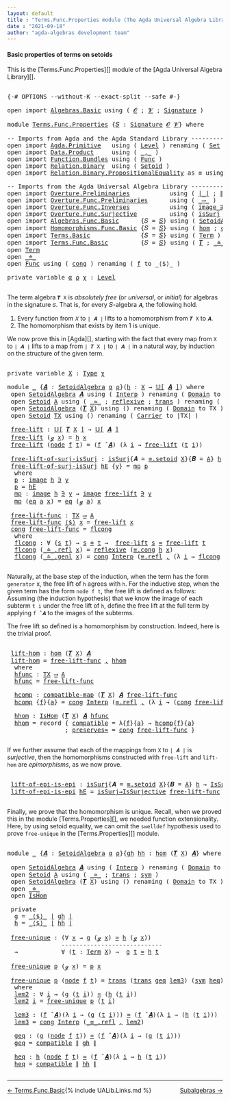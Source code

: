 ```yaml
---
layout: default
title : "Terms.Func.Properties module (The Agda Universal Algebra Library)"
date : "2021-09-18"
author: "agda-algebras development team"
---
```


#### <a id="basic-properties">Basic properties of terms on setoids</a>

This is the [Terms.Func.Properties][] module of the [Agda Universal Algebra Library][].

<pre class="Agda">

<a id="338" class="Symbol">{-#</a> <a id="342" class="Keyword">OPTIONS</a> <a id="350" class="Pragma">--without-K</a> <a id="362" class="Pragma">--exact-split</a> <a id="376" class="Pragma">--safe</a> <a id="383" class="Symbol">#-}</a>

<a id="388" class="Keyword">open</a> <a id="393" class="Keyword">import</a> <a id="400" href="Algebras.Basic.html" class="Module">Algebras.Basic</a> <a id="415" class="Keyword">using</a> <a id="421" class="Symbol">(</a> <a id="423" href="Algebras.Basic.html#1130" class="Generalizable">𝓞</a> <a id="425" class="Symbol">;</a> <a id="427" href="Algebras.Basic.html#1132" class="Generalizable">𝓥</a> <a id="429" class="Symbol">;</a> <a id="431" href="Algebras.Basic.html#3858" class="Function">Signature</a> <a id="441" class="Symbol">)</a>

<a id="444" class="Keyword">module</a> <a id="451" href="Terms.Func.Properties.html" class="Module">Terms.Func.Properties</a> <a id="473" class="Symbol">{</a><a id="474" href="Terms.Func.Properties.html#474" class="Bound">𝑆</a> <a id="476" class="Symbol">:</a> <a id="478" href="Algebras.Basic.html#3858" class="Function">Signature</a> <a id="488" href="Algebras.Basic.html#1130" class="Generalizable">𝓞</a> <a id="490" href="Algebras.Basic.html#1132" class="Generalizable">𝓥</a><a id="491" class="Symbol">}</a> <a id="493" class="Keyword">where</a>

<a id="500" class="Comment">-- Imports from Agda and the Agda Standard Library ---------------------</a>
<a id="573" class="Keyword">open</a> <a id="578" class="Keyword">import</a> <a id="585" href="Agda.Primitive.html" class="Module">Agda.Primitive</a>   <a id="602" class="Keyword">using</a> <a id="608" class="Symbol">(</a> <a id="610" href="Agda.Primitive.html#597" class="Postulate">Level</a> <a id="616" class="Symbol">)</a> <a id="618" class="Keyword">renaming</a> <a id="627" class="Symbol">(</a> <a id="629" href="Agda.Primitive.html#326" class="Primitive">Set</a> <a id="633" class="Symbol">to</a> <a id="636" class="Primitive">Type</a> <a id="641" class="Symbol">)</a>
<a id="643" class="Keyword">open</a> <a id="648" class="Keyword">import</a> <a id="655" href="Data.Product.html" class="Module">Data.Product</a>     <a id="672" class="Keyword">using</a> <a id="678" class="Symbol">(</a> <a id="680" href="Agda.Builtin.Sigma.html#236" class="InductiveConstructor Operator">_,_</a> <a id="684" class="Symbol">)</a>
<a id="686" class="Keyword">open</a> <a id="691" class="Keyword">import</a> <a id="698" href="Function.Bundles.html" class="Module">Function.Bundles</a> <a id="715" class="Keyword">using</a> <a id="721" class="Symbol">(</a> <a id="723" href="Function.Bundles.html#1868" class="Record">Func</a> <a id="728" class="Symbol">)</a>
<a id="730" class="Keyword">open</a> <a id="735" class="Keyword">import</a> <a id="742" href="Relation.Binary.html" class="Module">Relation.Binary</a>  <a id="759" class="Keyword">using</a> <a id="765" class="Symbol">(</a> <a id="767" href="Relation.Binary.Bundles.html#1009" class="Record">Setoid</a> <a id="774" class="Symbol">)</a>
<a id="776" class="Keyword">open</a> <a id="781" class="Keyword">import</a> <a id="788" href="Relation.Binary.PropositionalEquality.html" class="Module">Relation.Binary.PropositionalEquality</a> <a id="826" class="Symbol">as</a> <a id="829" class="Module">≡</a> <a id="831" class="Keyword">using</a> <a id="837" class="Symbol">(</a><a id="838" href="Agda.Builtin.Equality.html#151" class="Datatype Operator">_≡_</a><a id="841" class="Symbol">)</a>

<a id="844" class="Comment">-- Imports from the Agda Universal Algebra Library ------------------------------------------------</a>
<a id="944" class="Keyword">open</a> <a id="949" class="Keyword">import</a> <a id="956" href="Overture.Preliminaries.html" class="Module">Overture.Preliminaries</a>           <a id="989" class="Keyword">using</a> <a id="995" class="Symbol">(</a> <a id="997" href="Overture.Preliminaries.html#4383" class="Function Operator">∣_∣</a> <a id="1001" class="Symbol">;</a> <a id="1003" href="Overture.Preliminaries.html#4421" class="Function Operator">∥_∥</a> <a id="1007" class="Symbol">)</a>
<a id="1009" class="Keyword">open</a> <a id="1014" class="Keyword">import</a> <a id="1021" href="Overture.Func.Preliminaries.html" class="Module">Overture.Func.Preliminaries</a>      <a id="1054" class="Keyword">using</a> <a id="1060" class="Symbol">(</a> <a id="1062" href="Overture.Func.Preliminaries.html#803" class="Function Operator">_⟶_</a> <a id="1066" class="Symbol">)</a>
<a id="1068" class="Keyword">open</a> <a id="1073" class="Keyword">import</a> <a id="1080" href="Overture.Func.Inverses.html" class="Module">Overture.Func.Inverses</a>           <a id="1113" class="Keyword">using</a> <a id="1119" class="Symbol">(</a> <a id="1121" href="Overture.Func.Inverses.html#1645" class="Datatype Operator">image_∋_</a> <a id="1130" class="Symbol">;</a> <a id="1132" href="Overture.Func.Inverses.html#1698" class="InductiveConstructor">eq</a> <a id="1135" class="Symbol">)</a>
<a id="1137" class="Keyword">open</a> <a id="1142" class="Keyword">import</a> <a id="1149" href="Overture.Func.Surjective.html" class="Module">Overture.Func.Surjective</a>         <a id="1182" class="Keyword">using</a> <a id="1188" class="Symbol">(</a> <a id="1190" href="Overture.Func.Surjective.html#1695" class="Function">isSurj</a> <a id="1197" class="Symbol">;</a> <a id="1199" href="Overture.Func.Surjective.html#1783" class="Function">IsSurjective</a> <a id="1212" class="Symbol">;</a> <a id="1214" href="Overture.Func.Surjective.html#1892" class="Function">isSurj→IsSurjective</a> <a id="1234" class="Symbol">)</a>
<a id="1236" class="Keyword">open</a> <a id="1241" class="Keyword">import</a> <a id="1248" href="Algebras.Func.Basic.html" class="Module">Algebras.Func.Basic</a>      <a id="1273" class="Symbol">{</a><a id="1274" class="Argument">𝑆</a> <a id="1276" class="Symbol">=</a> <a id="1278" href="Terms.Func.Properties.html#474" class="Bound">𝑆</a><a id="1279" class="Symbol">}</a> <a id="1281" class="Keyword">using</a> <a id="1287" class="Symbol">(</a> <a id="1289" href="Algebras.Func.Basic.html#2875" class="Record">SetoidAlgebra</a> <a id="1303" class="Symbol">;</a> <a id="1305" href="Algebras.Func.Basic.html#3639" class="Function Operator">𝕌[_]</a> <a id="1310" class="Symbol">;</a> <a id="1312" href="Algebras.Func.Basic.html#4078" class="Function Operator">_̂_</a> <a id="1316" class="Symbol">)</a>
<a id="1318" class="Keyword">open</a> <a id="1323" class="Keyword">import</a> <a id="1330" href="Homomorphisms.Func.Basic.html" class="Module">Homomorphisms.Func.Basic</a> <a id="1355" class="Symbol">{</a><a id="1356" class="Argument">𝑆</a> <a id="1358" class="Symbol">=</a> <a id="1360" href="Terms.Func.Properties.html#474" class="Bound">𝑆</a><a id="1361" class="Symbol">}</a> <a id="1363" class="Keyword">using</a> <a id="1369" class="Symbol">(</a> <a id="1371" href="Homomorphisms.Func.Basic.html#2125" class="Function">hom</a> <a id="1375" class="Symbol">;</a> <a id="1377" href="Homomorphisms.Func.Basic.html#1849" class="Function">compatible-map</a> <a id="1392" class="Symbol">;</a> <a id="1394" href="Homomorphisms.Func.Basic.html#1999" class="Record">IsHom</a> <a id="1400" class="Symbol">)</a>
<a id="1402" class="Keyword">open</a> <a id="1407" class="Keyword">import</a> <a id="1414" href="Terms.Basic.html" class="Module">Terms.Basic</a>              <a id="1439" class="Symbol">{</a><a id="1440" class="Argument">𝑆</a> <a id="1442" class="Symbol">=</a> <a id="1444" href="Terms.Func.Properties.html#474" class="Bound">𝑆</a><a id="1445" class="Symbol">}</a> <a id="1447" class="Keyword">using</a> <a id="1453" class="Symbol">(</a> <a id="1455" href="Terms.Basic.html#1991" class="Datatype">Term</a> <a id="1460" class="Symbol">)</a>
<a id="1462" class="Keyword">open</a> <a id="1467" class="Keyword">import</a> <a id="1474" href="Terms.Func.Basic.html" class="Module">Terms.Func.Basic</a>         <a id="1499" class="Symbol">{</a><a id="1500" class="Argument">𝑆</a> <a id="1502" class="Symbol">=</a> <a id="1504" href="Terms.Func.Properties.html#474" class="Bound">𝑆</a><a id="1505" class="Symbol">}</a> <a id="1507" class="Keyword">using</a> <a id="1513" class="Symbol">(</a> <a id="1515" href="Terms.Func.Basic.html#2922" class="Function">𝑻</a> <a id="1517" class="Symbol">;</a> <a id="1519" href="Terms.Func.Basic.html#2025" class="Datatype Operator">_≐_</a>  <a id="1524" class="Symbol">;</a> <a id="1526" href="Terms.Func.Basic.html#2262" class="Function">≐-isRefl</a> <a id="1535" class="Symbol">)</a>
<a id="1537" class="Keyword">open</a> <a id="1542" href="Terms.Basic.html#1991" class="Module">Term</a>
<a id="1547" class="Keyword">open</a> <a id="1552" href="Terms.Func.Basic.html#2025" class="Module Operator">_≐_</a>
<a id="1556" class="Keyword">open</a> <a id="1561" href="Function.Bundles.html#1868" class="Module">Func</a> <a id="1566" class="Keyword">using</a> <a id="1572" class="Symbol">(</a> <a id="1574" href="Function.Bundles.html#1938" class="Field">cong</a> <a id="1579" class="Symbol">)</a> <a id="1581" class="Keyword">renaming</a> <a id="1590" class="Symbol">(</a> <a id="1592" href="Function.Bundles.html#1919" class="Field">f</a> <a id="1594" class="Symbol">to</a> <a id="1597" class="Field">_⟨$⟩_</a> <a id="1603" class="Symbol">)</a>

<a id="1606" class="Keyword">private</a> <a id="1614" class="Keyword">variable</a> <a id="1623" href="Terms.Func.Properties.html#1623" class="Generalizable">α</a> <a id="1625" href="Terms.Func.Properties.html#1625" class="Generalizable">ρ</a> <a id="1627" href="Terms.Func.Properties.html#1627" class="Generalizable">χ</a> <a id="1629" class="Symbol">:</a> <a id="1631" href="Agda.Primitive.html#597" class="Postulate">Level</a>

</pre>

The term algebra `𝑻 X` is *absolutely free* (or *universal*, or *initial*) for algebras in the signature `𝑆`. That is, for every 𝑆-algebra `𝑨`, the following hold.

1. Every function from `𝑋` to `∣ 𝑨 ∣` lifts to a homomorphism from `𝑻 X` to `𝑨`.
2. The homomorphism that exists by item 1 is unique.

We now prove this in [Agda][], starting with the fact that every map from `X` to `∣ 𝑨 ∣` lifts to a map from `∣ 𝑻 X ∣` to `∣ 𝑨 ∣` in a natural way, by induction on the structure of the given term.

<pre class="Agda">

<a id="2162" class="Keyword">private</a> <a id="2170" class="Keyword">variable</a> <a id="2179" href="Terms.Func.Properties.html#2179" class="Generalizable">X</a> <a id="2181" class="Symbol">:</a> <a id="2183" href="Terms.Func.Properties.html#636" class="Primitive">Type</a> <a id="2188" href="Terms.Func.Properties.html#1627" class="Generalizable">χ</a>

<a id="2191" class="Keyword">module</a> <a id="2198" href="Terms.Func.Properties.html#2198" class="Module">_</a> <a id="2200" class="Symbol">{</a><a id="2201" href="Terms.Func.Properties.html#2201" class="Bound">𝑨</a> <a id="2203" class="Symbol">:</a> <a id="2205" href="Algebras.Func.Basic.html#2875" class="Record">SetoidAlgebra</a> <a id="2219" href="Terms.Func.Properties.html#1623" class="Generalizable">α</a> <a id="2221" href="Terms.Func.Properties.html#1625" class="Generalizable">ρ</a><a id="2222" class="Symbol">}(</a><a id="2224" href="Terms.Func.Properties.html#2224" class="Bound">h</a> <a id="2226" class="Symbol">:</a> <a id="2228" href="Terms.Func.Properties.html#2179" class="Generalizable">X</a> <a id="2230" class="Symbol">→</a> <a id="2232" href="Algebras.Func.Basic.html#3639" class="Function Operator">𝕌[</a> <a id="2235" href="Terms.Func.Properties.html#2201" class="Bound">𝑨</a> <a id="2237" href="Algebras.Func.Basic.html#3639" class="Function Operator">]</a><a id="2238" class="Symbol">)</a> <a id="2240" class="Keyword">where</a>
 <a id="2247" class="Keyword">open</a> <a id="2252" href="Algebras.Func.Basic.html#2875" class="Module">SetoidAlgebra</a> <a id="2266" href="Terms.Func.Properties.html#2201" class="Bound">𝑨</a> <a id="2268" class="Keyword">using</a> <a id="2274" class="Symbol">(</a> <a id="2276" href="Algebras.Func.Basic.html#2960" class="Field">Interp</a> <a id="2283" class="Symbol">)</a> <a id="2285" class="Keyword">renaming</a> <a id="2294" class="Symbol">(</a> <a id="2296" href="Algebras.Func.Basic.html#2938" class="Field">Domain</a> <a id="2303" class="Symbol">to</a> <a id="2306" class="Field">A</a> <a id="2308" class="Symbol">)</a>
 <a id="2311" class="Keyword">open</a> <a id="2316" href="Relation.Binary.Bundles.html#1009" class="Module">Setoid</a> <a id="2323" href="Terms.Func.Properties.html#2306" class="Function">A</a> <a id="2325" class="Keyword">using</a> <a id="2331" class="Symbol">(</a> <a id="2333" href="Relation.Binary.Bundles.html#1098" class="Field Operator">_≈_</a> <a id="2337" class="Symbol">;</a> <a id="2339" href="Relation.Binary.Structures.html#1646" class="Function">reflexive</a> <a id="2349" class="Symbol">;</a> <a id="2351" href="Relation.Binary.Structures.html#1620" class="Function">trans</a> <a id="2357" class="Symbol">)</a> <a id="2359" class="Keyword">renaming</a> <a id="2368" class="Symbol">(</a> <a id="2370" href="Relation.Binary.Bundles.html#1072" class="Field">Carrier</a> <a id="2378" class="Symbol">to</a> <a id="2381" class="Field">∣A∣</a> <a id="2385" class="Symbol">)</a>
 <a id="2388" class="Keyword">open</a> <a id="2393" href="Algebras.Func.Basic.html#2875" class="Module">SetoidAlgebra</a> <a id="2407" class="Symbol">(</a><a id="2408" href="Terms.Func.Basic.html#2922" class="Function">𝑻</a> <a id="2410" href="Terms.Func.Properties.html#2228" class="Bound">X</a><a id="2411" class="Symbol">)</a> <a id="2413" class="Keyword">using</a> <a id="2419" class="Symbol">()</a> <a id="2422" class="Keyword">renaming</a> <a id="2431" class="Symbol">(</a> <a id="2433" href="Algebras.Func.Basic.html#2938" class="Field">Domain</a> <a id="2440" class="Symbol">to</a> <a id="2443" class="Field">TX</a> <a id="2446" class="Symbol">)</a>
 <a id="2449" class="Keyword">open</a> <a id="2454" href="Relation.Binary.Bundles.html#1009" class="Module">Setoid</a> <a id="2461" href="Terms.Func.Properties.html#2443" class="Function">TX</a> <a id="2464" class="Keyword">using</a> <a id="2470" class="Symbol">()</a> <a id="2473" class="Keyword">renaming</a> <a id="2482" class="Symbol">(</a> <a id="2484" href="Relation.Binary.Bundles.html#1072" class="Field">Carrier</a> <a id="2492" class="Symbol">to</a> <a id="2495" class="Field">∣TX∣</a> <a id="2500" class="Symbol">)</a>

 <a id="2504" href="Terms.Func.Properties.html#2504" class="Function">free-lift</a> <a id="2514" class="Symbol">:</a> <a id="2516" href="Algebras.Func.Basic.html#3639" class="Function Operator">𝕌[</a> <a id="2519" href="Terms.Func.Basic.html#2922" class="Function">𝑻</a> <a id="2521" href="Terms.Func.Properties.html#2228" class="Bound">X</a> <a id="2523" href="Algebras.Func.Basic.html#3639" class="Function Operator">]</a> <a id="2525" class="Symbol">→</a> <a id="2527" href="Algebras.Func.Basic.html#3639" class="Function Operator">𝕌[</a> <a id="2530" href="Terms.Func.Properties.html#2201" class="Bound">𝑨</a> <a id="2532" href="Algebras.Func.Basic.html#3639" class="Function Operator">]</a>
 <a id="2535" href="Terms.Func.Properties.html#2504" class="Function">free-lift</a> <a id="2545" class="Symbol">(</a><a id="2546" href="Terms.Basic.html#2032" class="InductiveConstructor">ℊ</a> <a id="2548" href="Terms.Func.Properties.html#2548" class="Bound">x</a><a id="2549" class="Symbol">)</a> <a id="2551" class="Symbol">=</a> <a id="2553" href="Terms.Func.Properties.html#2224" class="Bound">h</a> <a id="2555" href="Terms.Func.Properties.html#2548" class="Bound">x</a>
 <a id="2558" href="Terms.Func.Properties.html#2504" class="Function">free-lift</a> <a id="2568" class="Symbol">(</a><a id="2569" href="Terms.Basic.html#2074" class="InductiveConstructor">node</a> <a id="2574" href="Terms.Func.Properties.html#2574" class="Bound">f</a> <a id="2576" href="Terms.Func.Properties.html#2576" class="Bound">t</a><a id="2577" class="Symbol">)</a> <a id="2579" class="Symbol">=</a> <a id="2581" class="Symbol">(</a><a id="2582" href="Terms.Func.Properties.html#2574" class="Bound">f</a> <a id="2584" href="Algebras.Func.Basic.html#4078" class="Function Operator">̂</a> <a id="2586" href="Terms.Func.Properties.html#2201" class="Bound">𝑨</a><a id="2587" class="Symbol">)</a> <a id="2589" class="Symbol">(λ</a> <a id="2592" href="Terms.Func.Properties.html#2592" class="Bound">i</a> <a id="2594" class="Symbol">→</a> <a id="2596" href="Terms.Func.Properties.html#2504" class="Function">free-lift</a> <a id="2606" class="Symbol">(</a><a id="2607" href="Terms.Func.Properties.html#2576" class="Bound">t</a> <a id="2609" href="Terms.Func.Properties.html#2592" class="Bound">i</a><a id="2610" class="Symbol">))</a>

 <a id="2615" href="Terms.Func.Properties.html#2615" class="Function">free-lift-of-surj-isSurj</a> <a id="2640" class="Symbol">:</a> <a id="2642" href="Overture.Func.Surjective.html#1695" class="Function">isSurj</a><a id="2648" class="Symbol">{</a><a id="2649" class="Argument">𝑨</a> <a id="2651" class="Symbol">=</a> <a id="2653" href="Relation.Binary.PropositionalEquality.Properties.html#3972" class="Function">≡.setoid</a> <a id="2662" href="Terms.Func.Properties.html#2228" class="Bound">X</a><a id="2663" class="Symbol">}{</a><a id="2665" class="Argument">𝑩</a> <a id="2667" class="Symbol">=</a> <a id="2669" href="Terms.Func.Properties.html#2306" class="Function">A</a><a id="2670" class="Symbol">}</a> <a id="2672" href="Terms.Func.Properties.html#2224" class="Bound">h</a> <a id="2674" class="Symbol">→</a> <a id="2676" href="Overture.Func.Surjective.html#1695" class="Function">isSurj</a><a id="2682" class="Symbol">{</a><a id="2683" class="Argument">𝑨</a> <a id="2685" class="Symbol">=</a> <a id="2687" href="Terms.Func.Properties.html#2443" class="Function">TX</a><a id="2689" class="Symbol">}{</a><a id="2691" class="Argument">𝑩</a> <a id="2693" class="Symbol">=</a> <a id="2695" href="Terms.Func.Properties.html#2306" class="Function">A</a><a id="2696" class="Symbol">}</a> <a id="2698" href="Terms.Func.Properties.html#2504" class="Function">free-lift</a>
 <a id="2709" href="Terms.Func.Properties.html#2615" class="Function">free-lift-of-surj-isSurj</a> <a id="2734" href="Terms.Func.Properties.html#2734" class="Bound">hE</a> <a id="2737" class="Symbol">{</a><a id="2738" href="Terms.Func.Properties.html#2738" class="Bound">y</a><a id="2739" class="Symbol">}</a> <a id="2741" class="Symbol">=</a> <a id="2743" href="Terms.Func.Properties.html#2785" class="Function">mp</a> <a id="2746" href="Terms.Func.Properties.html#2758" class="Function">p</a>
  <a id="2750" class="Keyword">where</a>
  <a id="2758" href="Terms.Func.Properties.html#2758" class="Function">p</a> <a id="2760" class="Symbol">:</a> <a id="2762" href="Overture.Func.Inverses.html#1645" class="Datatype Operator">image</a> <a id="2768" href="Terms.Func.Properties.html#2224" class="Bound">h</a> <a id="2770" href="Overture.Func.Inverses.html#1645" class="Datatype Operator">∋</a> <a id="2772" href="Terms.Func.Properties.html#2738" class="Bound">y</a>
  <a id="2776" href="Terms.Func.Properties.html#2758" class="Function">p</a> <a id="2778" class="Symbol">=</a> <a id="2780" href="Terms.Func.Properties.html#2734" class="Bound">hE</a>
  <a id="2785" href="Terms.Func.Properties.html#2785" class="Function">mp</a> <a id="2788" class="Symbol">:</a> <a id="2790" href="Overture.Func.Inverses.html#1645" class="Datatype Operator">image</a> <a id="2796" href="Terms.Func.Properties.html#2224" class="Bound">h</a> <a id="2798" href="Overture.Func.Inverses.html#1645" class="Datatype Operator">∋</a> <a id="2800" href="Terms.Func.Properties.html#2738" class="Bound">y</a> <a id="2802" class="Symbol">→</a> <a id="2804" href="Overture.Func.Inverses.html#1645" class="Datatype Operator">image</a> <a id="2810" href="Terms.Func.Properties.html#2504" class="Function">free-lift</a> <a id="2820" href="Overture.Func.Inverses.html#1645" class="Datatype Operator">∋</a> <a id="2822" href="Terms.Func.Properties.html#2738" class="Bound">y</a>
  <a id="2826" href="Terms.Func.Properties.html#2785" class="Function">mp</a> <a id="2829" class="Symbol">(</a><a id="2830" href="Overture.Func.Inverses.html#1698" class="InductiveConstructor">eq</a> <a id="2833" href="Terms.Func.Properties.html#2833" class="Bound">a</a> <a id="2835" href="Terms.Func.Properties.html#2835" class="Bound">x</a><a id="2836" class="Symbol">)</a> <a id="2838" class="Symbol">=</a> <a id="2840" href="Overture.Func.Inverses.html#1698" class="InductiveConstructor">eq</a> <a id="2843" class="Symbol">(</a><a id="2844" href="Terms.Basic.html#2032" class="InductiveConstructor">ℊ</a> <a id="2846" href="Terms.Func.Properties.html#2833" class="Bound">a</a><a id="2847" class="Symbol">)</a> <a id="2849" href="Terms.Func.Properties.html#2835" class="Bound">x</a>

 <a id="2853" href="Terms.Func.Properties.html#2853" class="Function">free-lift-func</a> <a id="2868" class="Symbol">:</a> <a id="2870" href="Terms.Func.Properties.html#2443" class="Function">TX</a> <a id="2873" href="Overture.Func.Preliminaries.html#803" class="Function Operator">⟶</a> <a id="2875" href="Terms.Func.Properties.html#2306" class="Function">A</a>
 <a id="2878" href="Terms.Func.Properties.html#2853" class="Function">free-lift-func</a> <a id="2893" href="Terms.Func.Properties.html#1597" class="Field Operator">⟨$⟩</a> <a id="2897" href="Terms.Func.Properties.html#2897" class="Bound">x</a> <a id="2899" class="Symbol">=</a> <a id="2901" href="Terms.Func.Properties.html#2504" class="Function">free-lift</a> <a id="2911" href="Terms.Func.Properties.html#2897" class="Bound">x</a>
 <a id="2914" href="Function.Bundles.html#1938" class="Field">cong</a> <a id="2919" href="Terms.Func.Properties.html#2853" class="Function">free-lift-func</a> <a id="2934" class="Symbol">=</a> <a id="2936" href="Terms.Func.Properties.html#2953" class="Function">flcong</a>
  <a id="2945" class="Keyword">where</a>
  <a id="2953" href="Terms.Func.Properties.html#2953" class="Function">flcong</a> <a id="2960" class="Symbol">:</a> <a id="2962" class="Symbol">∀</a> <a id="2964" class="Symbol">{</a><a id="2965" href="Terms.Func.Properties.html#2965" class="Bound">s</a> <a id="2967" href="Terms.Func.Properties.html#2967" class="Bound">t</a><a id="2968" class="Symbol">}</a> <a id="2970" class="Symbol">→</a> <a id="2972" href="Terms.Func.Properties.html#2965" class="Bound">s</a> <a id="2974" href="Terms.Func.Basic.html#2025" class="Datatype Operator">≐</a> <a id="2976" href="Terms.Func.Properties.html#2967" class="Bound">t</a> <a id="2978" class="Symbol">→</a>  <a id="2981" href="Terms.Func.Properties.html#2504" class="Function">free-lift</a> <a id="2991" href="Terms.Func.Properties.html#2965" class="Bound">s</a> <a id="2993" href="Relation.Binary.Bundles.html#1098" class="Function Operator">≈</a> <a id="2995" href="Terms.Func.Properties.html#2504" class="Function">free-lift</a> <a id="3005" href="Terms.Func.Properties.html#2967" class="Bound">t</a>
  <a id="3009" href="Terms.Func.Properties.html#2953" class="Function">flcong</a> <a id="3016" class="Symbol">(</a><a id="3017" href="Terms.Func.Basic.html#2069" class="InductiveConstructor">_≐_.refl</a> <a id="3026" href="Terms.Func.Properties.html#3026" class="Bound">x</a><a id="3027" class="Symbol">)</a> <a id="3029" class="Symbol">=</a> <a id="3031" href="Relation.Binary.Structures.html#1646" class="Function">reflexive</a> <a id="3041" class="Symbol">(</a><a id="3042" href="Relation.Binary.PropositionalEquality.Core.html#1130" class="Function">≡.cong</a> <a id="3049" href="Terms.Func.Properties.html#2224" class="Bound">h</a> <a id="3051" href="Terms.Func.Properties.html#3026" class="Bound">x</a><a id="3052" class="Symbol">)</a>
  <a id="3056" href="Terms.Func.Properties.html#2953" class="Function">flcong</a> <a id="3063" class="Symbol">(</a><a id="3064" href="Terms.Func.Basic.html#2112" class="InductiveConstructor">_≐_.genl</a> <a id="3073" href="Terms.Func.Properties.html#3073" class="Bound">x</a><a id="3074" class="Symbol">)</a> <a id="3076" class="Symbol">=</a> <a id="3078" href="Function.Bundles.html#1938" class="Field">cong</a> <a id="3083" href="Algebras.Func.Basic.html#2960" class="Function">Interp</a> <a id="3090" class="Symbol">(</a><a id="3091" href="Agda.Builtin.Equality.html#208" class="InductiveConstructor">≡.refl</a> <a id="3098" href="Agda.Builtin.Sigma.html#236" class="InductiveConstructor Operator">,</a> <a id="3100" class="Symbol">(λ</a> <a id="3103" href="Terms.Func.Properties.html#3103" class="Bound">i</a> <a id="3105" class="Symbol">→</a> <a id="3107" href="Terms.Func.Properties.html#2953" class="Function">flcong</a> <a id="3114" class="Symbol">(</a><a id="3115" href="Terms.Func.Properties.html#3073" class="Bound">x</a> <a id="3117" href="Terms.Func.Properties.html#3103" class="Bound">i</a><a id="3118" class="Symbol">)))</a>

</pre>

Naturally, at the base step of the induction, when the term has the form `generator`
x, the free lift of `h` agrees with `h`.  For the inductive step, when the
given term has the form `node f t`, the free lift is defined as
follows: Assuming (the induction hypothesis) that we know the image of each
subterm `t i` under the free lift of `h`, define the free lift at the
full term by applying `f ̂ 𝑨` to the images of the subterms.

The free lift so defined is a homomorphism by construction. Indeed, here is the trivial proof.

<pre class="Agda">

 <a id="3678" href="Terms.Func.Properties.html#3678" class="Function">lift-hom</a> <a id="3687" class="Symbol">:</a> <a id="3689" href="Homomorphisms.Func.Basic.html#2125" class="Function">hom</a> <a id="3693" class="Symbol">(</a><a id="3694" href="Terms.Func.Basic.html#2922" class="Function">𝑻</a> <a id="3696" href="Terms.Func.Properties.html#2228" class="Bound">X</a><a id="3697" class="Symbol">)</a> <a id="3699" href="Terms.Func.Properties.html#2201" class="Bound">𝑨</a>
 <a id="3702" href="Terms.Func.Properties.html#3678" class="Function">lift-hom</a> <a id="3711" class="Symbol">=</a> <a id="3713" href="Terms.Func.Properties.html#2853" class="Function">free-lift-func</a> <a id="3728" href="Agda.Builtin.Sigma.html#236" class="InductiveConstructor Operator">,</a> <a id="3730" href="Terms.Func.Properties.html#3921" class="Function">hhom</a>
  <a id="3737" class="Keyword">where</a>
  <a id="3745" href="Terms.Func.Properties.html#3745" class="Function">hfunc</a> <a id="3751" class="Symbol">:</a> <a id="3753" href="Terms.Func.Properties.html#2443" class="Function">TX</a> <a id="3756" href="Overture.Func.Preliminaries.html#803" class="Function Operator">⟶</a> <a id="3758" href="Terms.Func.Properties.html#2306" class="Function">A</a>
  <a id="3762" href="Terms.Func.Properties.html#3745" class="Function">hfunc</a> <a id="3768" class="Symbol">=</a> <a id="3770" href="Terms.Func.Properties.html#2853" class="Function">free-lift-func</a>

  <a id="3788" href="Terms.Func.Properties.html#3788" class="Function">hcomp</a> <a id="3794" class="Symbol">:</a> <a id="3796" href="Homomorphisms.Func.Basic.html#1849" class="Function">compatible-map</a> <a id="3811" class="Symbol">(</a><a id="3812" href="Terms.Func.Basic.html#2922" class="Function">𝑻</a> <a id="3814" href="Terms.Func.Properties.html#2228" class="Bound">X</a><a id="3815" class="Symbol">)</a> <a id="3817" href="Terms.Func.Properties.html#2201" class="Bound">𝑨</a> <a id="3819" href="Terms.Func.Properties.html#2853" class="Function">free-lift-func</a>
  <a id="3836" href="Terms.Func.Properties.html#3788" class="Function">hcomp</a> <a id="3842" class="Symbol">{</a><a id="3843" href="Terms.Func.Properties.html#3843" class="Bound">f</a><a id="3844" class="Symbol">}{</a><a id="3846" href="Terms.Func.Properties.html#3846" class="Bound">a</a><a id="3847" class="Symbol">}</a> <a id="3849" class="Symbol">=</a> <a id="3851" href="Function.Bundles.html#1938" class="Field">cong</a> <a id="3856" href="Algebras.Func.Basic.html#2960" class="Function">Interp</a> <a id="3863" class="Symbol">(</a><a id="3864" href="Agda.Builtin.Equality.html#208" class="InductiveConstructor">≡.refl</a> <a id="3871" href="Agda.Builtin.Sigma.html#236" class="InductiveConstructor Operator">,</a> <a id="3873" class="Symbol">(λ</a> <a id="3876" href="Terms.Func.Properties.html#3876" class="Bound">i</a> <a id="3878" class="Symbol">→</a> <a id="3880" class="Symbol">(</a><a id="3881" href="Function.Bundles.html#1938" class="Field">cong</a> <a id="3886" href="Terms.Func.Properties.html#2853" class="Function">free-lift-func</a><a id="3900" class="Symbol">){</a><a id="3902" href="Terms.Func.Properties.html#3846" class="Bound">a</a> <a id="3904" href="Terms.Func.Properties.html#3876" class="Bound">i</a><a id="3905" class="Symbol">}</a> <a id="3907" href="Terms.Func.Basic.html#2262" class="Function">≐-isRefl</a><a id="3915" class="Symbol">))</a>

  <a id="3921" href="Terms.Func.Properties.html#3921" class="Function">hhom</a> <a id="3926" class="Symbol">:</a> <a id="3928" href="Homomorphisms.Func.Basic.html#1999" class="Record">IsHom</a> <a id="3934" class="Symbol">(</a><a id="3935" href="Terms.Func.Basic.html#2922" class="Function">𝑻</a> <a id="3937" href="Terms.Func.Properties.html#2228" class="Bound">X</a><a id="3938" class="Symbol">)</a> <a id="3940" href="Terms.Func.Properties.html#2201" class="Bound">𝑨</a> <a id="3942" href="Terms.Func.Properties.html#3745" class="Function">hfunc</a>
  <a id="3950" href="Terms.Func.Properties.html#3921" class="Function">hhom</a> <a id="3955" class="Symbol">=</a> <a id="3957" class="Keyword">record</a> <a id="3964" class="Symbol">{</a> <a id="3966" href="Homomorphisms.Func.Basic.html#2063" class="Field">compatible</a> <a id="3977" class="Symbol">=</a> <a id="3979" class="Symbol">λ{</a><a id="3981" href="Terms.Func.Properties.html#3981" class="Bound">f</a><a id="3982" class="Symbol">}{</a><a id="3984" href="Terms.Func.Properties.html#3984" class="Bound">a</a><a id="3985" class="Symbol">}</a> <a id="3987" class="Symbol">→</a> <a id="3989" href="Terms.Func.Properties.html#3788" class="Function">hcomp</a><a id="3994" class="Symbol">{</a><a id="3995" href="Terms.Func.Properties.html#3981" class="Bound">f</a><a id="3996" class="Symbol">}{</a><a id="3998" href="Terms.Func.Properties.html#3984" class="Bound">a</a><a id="3999" class="Symbol">}</a>
                <a id="4017" class="Symbol">;</a> <a id="4019" href="Homomorphisms.Func.Basic.html#2096" class="Field">preserves≈</a> <a id="4030" class="Symbol">=</a> <a id="4032" href="Function.Bundles.html#1938" class="Field">cong</a> <a id="4037" href="Terms.Func.Properties.html#2853" class="Function">free-lift-func</a> <a id="4052" class="Symbol">}</a>

</pre>

If we further assume that each of the mappings from `X` to `∣ 𝑨 ∣` is *surjective*, then the homomorphisms constructed with `free-lift` and `lift-hom` are *epimorphisms*, as we now prove.

<pre class="Agda">

 <a id="4271" href="Terms.Func.Properties.html#4271" class="Function">lift-of-epi-is-epi</a> <a id="4290" class="Symbol">:</a> <a id="4292" href="Overture.Func.Surjective.html#1695" class="Function">isSurj</a><a id="4298" class="Symbol">{</a><a id="4299" class="Argument">𝑨</a> <a id="4301" class="Symbol">=</a> <a id="4303" href="Relation.Binary.PropositionalEquality.Properties.html#3972" class="Function">≡.setoid</a> <a id="4312" href="Terms.Func.Properties.html#2228" class="Bound">X</a><a id="4313" class="Symbol">}{</a><a id="4315" class="Argument">𝑩</a> <a id="4317" class="Symbol">=</a> <a id="4319" href="Terms.Func.Properties.html#2306" class="Function">A</a><a id="4320" class="Symbol">}</a> <a id="4322" href="Terms.Func.Properties.html#2224" class="Bound">h</a> <a id="4324" class="Symbol">→</a> <a id="4326" href="Overture.Func.Surjective.html#1783" class="Function">IsSurjective</a> <a id="4339" href="Terms.Func.Properties.html#2853" class="Function">free-lift-func</a>
 <a id="4355" href="Terms.Func.Properties.html#4271" class="Function">lift-of-epi-is-epi</a> <a id="4374" href="Terms.Func.Properties.html#4374" class="Bound">hE</a> <a id="4377" class="Symbol">=</a> <a id="4379" href="Overture.Func.Surjective.html#1892" class="Function">isSurj→IsSurjective</a> <a id="4399" href="Terms.Func.Properties.html#2853" class="Function">free-lift-func</a> <a id="4414" class="Symbol">(</a><a id="4415" href="Terms.Func.Properties.html#2615" class="Function">free-lift-of-surj-isSurj</a> <a id="4440" href="Terms.Func.Properties.html#4374" class="Bound">hE</a><a id="4442" class="Symbol">)</a>

</pre>

Finally, we prove that the homomorphism is unique.  Recall, when we proved this in the module [Terms.Properties][], we needed function extensionality. Here, by using setoid equality, we can omit the `swelldef` hypothesis used to prove `free-unique` in the [Terms.Properties][] module.

<pre class="Agda">

<a id="4757" class="Keyword">module</a> <a id="4764" href="Terms.Func.Properties.html#4764" class="Module">_</a> <a id="4766" class="Symbol">{</a><a id="4767" href="Terms.Func.Properties.html#4767" class="Bound">𝑨</a> <a id="4769" class="Symbol">:</a> <a id="4771" href="Algebras.Func.Basic.html#2875" class="Record">SetoidAlgebra</a> <a id="4785" href="Terms.Func.Properties.html#1623" class="Generalizable">α</a> <a id="4787" href="Terms.Func.Properties.html#1625" class="Generalizable">ρ</a><a id="4788" class="Symbol">}{</a><a id="4790" href="Terms.Func.Properties.html#4790" class="Bound">gh</a> <a id="4793" href="Terms.Func.Properties.html#4793" class="Bound">hh</a> <a id="4796" class="Symbol">:</a> <a id="4798" href="Homomorphisms.Func.Basic.html#2125" class="Function">hom</a> <a id="4802" class="Symbol">(</a><a id="4803" href="Terms.Func.Basic.html#2922" class="Function">𝑻</a> <a id="4805" href="Terms.Func.Properties.html#2179" class="Generalizable">X</a><a id="4806" class="Symbol">)</a> <a id="4808" href="Terms.Func.Properties.html#4767" class="Bound">𝑨</a><a id="4809" class="Symbol">}</a> <a id="4811" class="Keyword">where</a>

 <a id="4819" class="Keyword">open</a> <a id="4824" href="Algebras.Func.Basic.html#2875" class="Module">SetoidAlgebra</a> <a id="4838" href="Terms.Func.Properties.html#4767" class="Bound">𝑨</a> <a id="4840" class="Keyword">using</a> <a id="4846" class="Symbol">(</a> <a id="4848" href="Algebras.Func.Basic.html#2960" class="Field">Interp</a> <a id="4855" class="Symbol">)</a> <a id="4857" class="Keyword">renaming</a> <a id="4866" class="Symbol">(</a> <a id="4868" href="Algebras.Func.Basic.html#2938" class="Field">Domain</a> <a id="4875" class="Symbol">to</a> <a id="4878" class="Field">A</a> <a id="4880" class="Symbol">)</a>
 <a id="4883" class="Keyword">open</a> <a id="4888" href="Relation.Binary.Bundles.html#1009" class="Module">Setoid</a> <a id="4895" href="Terms.Func.Properties.html#4878" class="Function">A</a> <a id="4897" class="Keyword">using</a> <a id="4903" class="Symbol">(</a> <a id="4905" href="Relation.Binary.Bundles.html#1098" class="Field Operator">_≈_</a> <a id="4909" class="Symbol">;</a> <a id="4911" href="Relation.Binary.Structures.html#1620" class="Function">trans</a> <a id="4917" class="Symbol">;</a> <a id="4919" href="Relation.Binary.Structures.html#1594" class="Function">sym</a> <a id="4923" class="Symbol">)</a>
 <a id="4926" class="Keyword">open</a> <a id="4931" href="Algebras.Func.Basic.html#2875" class="Module">SetoidAlgebra</a> <a id="4945" class="Symbol">(</a><a id="4946" href="Terms.Func.Basic.html#2922" class="Function">𝑻</a> <a id="4948" href="Terms.Func.Properties.html#4805" class="Bound">X</a><a id="4949" class="Symbol">)</a> <a id="4951" class="Keyword">using</a> <a id="4957" class="Symbol">()</a> <a id="4960" class="Keyword">renaming</a> <a id="4969" class="Symbol">(</a> <a id="4971" href="Algebras.Func.Basic.html#2938" class="Field">Domain</a> <a id="4978" class="Symbol">to</a> <a id="4981" class="Field">TX</a> <a id="4984" class="Symbol">)</a>
 <a id="4987" class="Keyword">open</a> <a id="4992" href="Terms.Func.Basic.html#2025" class="Module Operator">_≐_</a>
 <a id="4997" class="Keyword">open</a> <a id="5002" href="Homomorphisms.Func.Basic.html#1999" class="Module">IsHom</a>

 <a id="5010" class="Keyword">private</a>
  <a id="5020" href="Terms.Func.Properties.html#5020" class="Function">g</a> <a id="5022" class="Symbol">=</a> <a id="5024" href="Terms.Func.Properties.html#1597" class="Field Operator">_⟨$⟩_</a> <a id="5030" href="Overture.Preliminaries.html#4383" class="Function Operator">∣</a> <a id="5032" href="Terms.Func.Properties.html#4790" class="Bound">gh</a> <a id="5035" href="Overture.Preliminaries.html#4383" class="Function Operator">∣</a>
  <a id="5039" href="Terms.Func.Properties.html#5039" class="Function">h</a> <a id="5041" class="Symbol">=</a> <a id="5043" href="Terms.Func.Properties.html#1597" class="Field Operator">_⟨$⟩_</a> <a id="5049" href="Overture.Preliminaries.html#4383" class="Function Operator">∣</a> <a id="5051" href="Terms.Func.Properties.html#4793" class="Bound">hh</a> <a id="5054" href="Overture.Preliminaries.html#4383" class="Function Operator">∣</a>

 <a id="5058" href="Terms.Func.Properties.html#5058" class="Function">free-unique</a> <a id="5070" class="Symbol">:</a> <a id="5072" class="Symbol">(∀</a> <a id="5075" href="Terms.Func.Properties.html#5075" class="Bound">x</a> <a id="5077" class="Symbol">→</a> <a id="5079" href="Terms.Func.Properties.html#5020" class="Function">g</a> <a id="5081" class="Symbol">(</a><a id="5082" href="Terms.Basic.html#2032" class="InductiveConstructor">ℊ</a> <a id="5084" href="Terms.Func.Properties.html#5075" class="Bound">x</a><a id="5085" class="Symbol">)</a> <a id="5087" href="Relation.Binary.Bundles.html#1098" class="Function Operator">≈</a> <a id="5089" href="Terms.Func.Properties.html#5039" class="Function">h</a> <a id="5091" class="Symbol">(</a><a id="5092" href="Terms.Basic.html#2032" class="InductiveConstructor">ℊ</a> <a id="5094" href="Terms.Func.Properties.html#5075" class="Bound">x</a><a id="5095" class="Symbol">))</a>
               <a id="5113" class="Comment">----------------------------</a>
  <a id="5144" class="Symbol">→</a>            <a id="5157" class="Symbol">∀</a> <a id="5159" class="Symbol">(</a><a id="5160" href="Terms.Func.Properties.html#5160" class="Bound">t</a> <a id="5162" class="Symbol">:</a> <a id="5164" href="Terms.Basic.html#1991" class="Datatype">Term</a> <a id="5169" href="Terms.Func.Properties.html#4805" class="Bound">X</a><a id="5170" class="Symbol">)</a> <a id="5172" class="Symbol">→</a>  <a id="5175" href="Terms.Func.Properties.html#5020" class="Function">g</a> <a id="5177" href="Terms.Func.Properties.html#5160" class="Bound">t</a> <a id="5179" href="Relation.Binary.Bundles.html#1098" class="Function Operator">≈</a> <a id="5181" href="Terms.Func.Properties.html#5039" class="Function">h</a> <a id="5183" href="Terms.Func.Properties.html#5160" class="Bound">t</a>

 <a id="5187" href="Terms.Func.Properties.html#5058" class="Function">free-unique</a> <a id="5199" href="Terms.Func.Properties.html#5199" class="Bound">p</a> <a id="5201" class="Symbol">(</a><a id="5202" href="Terms.Basic.html#2032" class="InductiveConstructor">ℊ</a> <a id="5204" href="Terms.Func.Properties.html#5204" class="Bound">x</a><a id="5205" class="Symbol">)</a> <a id="5207" class="Symbol">=</a> <a id="5209" href="Terms.Func.Properties.html#5199" class="Bound">p</a> <a id="5211" href="Terms.Func.Properties.html#5204" class="Bound">x</a>

 <a id="5215" href="Terms.Func.Properties.html#5058" class="Function">free-unique</a> <a id="5227" href="Terms.Func.Properties.html#5227" class="Bound">p</a> <a id="5229" class="Symbol">(</a><a id="5230" href="Terms.Basic.html#2074" class="InductiveConstructor">node</a> <a id="5235" href="Terms.Func.Properties.html#5235" class="Bound">f</a> <a id="5237" href="Terms.Func.Properties.html#5237" class="Bound">t</a><a id="5238" class="Symbol">)</a> <a id="5240" class="Symbol">=</a> <a id="5242" href="Relation.Binary.Structures.html#1620" class="Function">trans</a> <a id="5248" class="Symbol">(</a><a id="5249" href="Relation.Binary.Structures.html#1620" class="Function">trans</a> <a id="5255" href="Terms.Func.Properties.html#5455" class="Function">geq</a> <a id="5259" href="Terms.Func.Properties.html#5354" class="Function">lem3</a><a id="5263" class="Symbol">)</a> <a id="5265" class="Symbol">(</a><a id="5266" href="Relation.Binary.Structures.html#1594" class="Function">sym</a> <a id="5270" href="Terms.Func.Properties.html#5532" class="Function">heq</a><a id="5273" class="Symbol">)</a>
  <a id="5277" class="Keyword">where</a>
  <a id="5285" href="Terms.Func.Properties.html#5285" class="Function">lem2</a> <a id="5290" class="Symbol">:</a> <a id="5292" class="Symbol">∀</a> <a id="5294" href="Terms.Func.Properties.html#5294" class="Bound">i</a> <a id="5296" class="Symbol">→</a> <a id="5298" class="Symbol">(</a><a id="5299" href="Terms.Func.Properties.html#5020" class="Function">g</a> <a id="5301" class="Symbol">(</a><a id="5302" href="Terms.Func.Properties.html#5237" class="Bound">t</a> <a id="5304" href="Terms.Func.Properties.html#5294" class="Bound">i</a><a id="5305" class="Symbol">))</a> <a id="5308" href="Relation.Binary.Bundles.html#1098" class="Function Operator">≈</a> <a id="5310" class="Symbol">(</a><a id="5311" href="Terms.Func.Properties.html#5039" class="Function">h</a> <a id="5313" class="Symbol">(</a><a id="5314" href="Terms.Func.Properties.html#5237" class="Bound">t</a> <a id="5316" href="Terms.Func.Properties.html#5294" class="Bound">i</a><a id="5317" class="Symbol">))</a>
  <a id="5322" href="Terms.Func.Properties.html#5285" class="Function">lem2</a> <a id="5327" href="Terms.Func.Properties.html#5327" class="Bound">i</a> <a id="5329" class="Symbol">=</a> <a id="5331" href="Terms.Func.Properties.html#5058" class="Function">free-unique</a> <a id="5343" href="Terms.Func.Properties.html#5227" class="Bound">p</a> <a id="5345" class="Symbol">(</a><a id="5346" href="Terms.Func.Properties.html#5237" class="Bound">t</a> <a id="5348" href="Terms.Func.Properties.html#5327" class="Bound">i</a><a id="5349" class="Symbol">)</a>

  <a id="5354" href="Terms.Func.Properties.html#5354" class="Function">lem3</a> <a id="5359" class="Symbol">:</a> <a id="5361" class="Symbol">(</a><a id="5362" href="Terms.Func.Properties.html#5235" class="Bound">f</a> <a id="5364" href="Algebras.Func.Basic.html#4078" class="Function Operator">̂</a> <a id="5366" href="Terms.Func.Properties.html#4767" class="Bound">𝑨</a><a id="5367" class="Symbol">)(λ</a> <a id="5371" href="Terms.Func.Properties.html#5371" class="Bound">i</a> <a id="5373" class="Symbol">→</a> <a id="5375" class="Symbol">(</a><a id="5376" href="Terms.Func.Properties.html#5020" class="Function">g</a> <a id="5378" class="Symbol">(</a><a id="5379" href="Terms.Func.Properties.html#5237" class="Bound">t</a> <a id="5381" href="Terms.Func.Properties.html#5371" class="Bound">i</a><a id="5382" class="Symbol">)))</a> <a id="5386" href="Relation.Binary.Bundles.html#1098" class="Function Operator">≈</a> <a id="5388" class="Symbol">(</a><a id="5389" href="Terms.Func.Properties.html#5235" class="Bound">f</a> <a id="5391" href="Algebras.Func.Basic.html#4078" class="Function Operator">̂</a> <a id="5393" href="Terms.Func.Properties.html#4767" class="Bound">𝑨</a><a id="5394" class="Symbol">)(λ</a> <a id="5398" href="Terms.Func.Properties.html#5398" class="Bound">i</a> <a id="5400" class="Symbol">→</a> <a id="5402" class="Symbol">(</a><a id="5403" href="Terms.Func.Properties.html#5039" class="Function">h</a> <a id="5405" class="Symbol">(</a><a id="5406" href="Terms.Func.Properties.html#5237" class="Bound">t</a> <a id="5408" href="Terms.Func.Properties.html#5398" class="Bound">i</a><a id="5409" class="Symbol">)))</a>
  <a id="5415" href="Terms.Func.Properties.html#5354" class="Function">lem3</a> <a id="5420" class="Symbol">=</a> <a id="5422" href="Function.Bundles.html#1938" class="Field">cong</a> <a id="5427" href="Algebras.Func.Basic.html#2960" class="Function">Interp</a> <a id="5434" class="Symbol">(</a><a id="5435" href="Agda.Builtin.Equality.html#208" class="InductiveConstructor">_≡_.refl</a> <a id="5444" href="Agda.Builtin.Sigma.html#236" class="InductiveConstructor Operator">,</a> <a id="5446" href="Terms.Func.Properties.html#5285" class="Function">lem2</a><a id="5450" class="Symbol">)</a>

  <a id="5455" href="Terms.Func.Properties.html#5455" class="Function">geq</a> <a id="5459" class="Symbol">:</a> <a id="5461" class="Symbol">(</a><a id="5462" href="Terms.Func.Properties.html#5020" class="Function">g</a> <a id="5464" class="Symbol">(</a><a id="5465" href="Terms.Basic.html#2074" class="InductiveConstructor">node</a> <a id="5470" href="Terms.Func.Properties.html#5235" class="Bound">f</a> <a id="5472" href="Terms.Func.Properties.html#5237" class="Bound">t</a><a id="5473" class="Symbol">))</a> <a id="5476" href="Relation.Binary.Bundles.html#1098" class="Function Operator">≈</a> <a id="5478" class="Symbol">(</a><a id="5479" href="Terms.Func.Properties.html#5235" class="Bound">f</a> <a id="5481" href="Algebras.Func.Basic.html#4078" class="Function Operator">̂</a> <a id="5483" href="Terms.Func.Properties.html#4767" class="Bound">𝑨</a><a id="5484" class="Symbol">)(λ</a> <a id="5488" href="Terms.Func.Properties.html#5488" class="Bound">i</a> <a id="5490" class="Symbol">→</a> <a id="5492" class="Symbol">(</a><a id="5493" href="Terms.Func.Properties.html#5020" class="Function">g</a> <a id="5495" class="Symbol">(</a><a id="5496" href="Terms.Func.Properties.html#5237" class="Bound">t</a> <a id="5498" href="Terms.Func.Properties.html#5488" class="Bound">i</a><a id="5499" class="Symbol">)))</a>
  <a id="5505" href="Terms.Func.Properties.html#5455" class="Function">geq</a> <a id="5509" class="Symbol">=</a> <a id="5511" href="Homomorphisms.Func.Basic.html#2063" class="Field">compatible</a> <a id="5522" href="Overture.Preliminaries.html#4421" class="Function Operator">∥</a> <a id="5524" href="Terms.Func.Properties.html#4790" class="Bound">gh</a> <a id="5527" href="Overture.Preliminaries.html#4421" class="Function Operator">∥</a>

  <a id="5532" href="Terms.Func.Properties.html#5532" class="Function">heq</a> <a id="5536" class="Symbol">:</a> <a id="5538" href="Terms.Func.Properties.html#5039" class="Function">h</a> <a id="5540" class="Symbol">(</a><a id="5541" href="Terms.Basic.html#2074" class="InductiveConstructor">node</a> <a id="5546" href="Terms.Func.Properties.html#5235" class="Bound">f</a> <a id="5548" href="Terms.Func.Properties.html#5237" class="Bound">t</a><a id="5549" class="Symbol">)</a> <a id="5551" href="Relation.Binary.Bundles.html#1098" class="Function Operator">≈</a> <a id="5553" class="Symbol">(</a><a id="5554" href="Terms.Func.Properties.html#5235" class="Bound">f</a> <a id="5556" href="Algebras.Func.Basic.html#4078" class="Function Operator">̂</a> <a id="5558" href="Terms.Func.Properties.html#4767" class="Bound">𝑨</a><a id="5559" class="Symbol">)(λ</a> <a id="5563" href="Terms.Func.Properties.html#5563" class="Bound">i</a> <a id="5565" class="Symbol">→</a> <a id="5567" href="Terms.Func.Properties.html#5039" class="Function">h</a> <a id="5569" class="Symbol">(</a><a id="5570" href="Terms.Func.Properties.html#5237" class="Bound">t</a> <a id="5572" href="Terms.Func.Properties.html#5563" class="Bound">i</a><a id="5573" class="Symbol">))</a>
  <a id="5578" href="Terms.Func.Properties.html#5532" class="Function">heq</a> <a id="5582" class="Symbol">=</a> <a id="5584" href="Homomorphisms.Func.Basic.html#2063" class="Field">compatible</a> <a id="5595" href="Overture.Preliminaries.html#4421" class="Function Operator">∥</a> <a id="5597" href="Terms.Func.Properties.html#4793" class="Bound">hh</a> <a id="5600" href="Overture.Preliminaries.html#4421" class="Function Operator">∥</a>

</pre>

------------------------------

<span style="float:left;">[← Terms.Func.Basic](Terms.Func.Basic.html)</span>
<span style="float:right;">[Subalgebras →](Subalgebras.html)</span>

{% include UALib.Links.md %}
